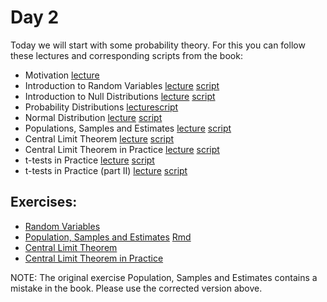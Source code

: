 # Day 2

Today we will start with some probability theory.
For this you can follow these lectures and corresponding scripts from the book:

- Motivation [lecture](https://www.youtube.com/watch?v=6nvhFgmrvLE)
- Introduction to Random Variables [lecture](https://www.youtube.com/watch?v=AxJf1nXrW8U) [script](http://genomicsclass.github.io/book/pages/random_variables.html)
- Introduction to Null Distributions [lecture](https://www.youtube.com/watch?v=G5ZjYy1vS8k) [script](http://genomicsclass.github.io/book/pages/random_variables.html)
- Probability Distributions [lecture](https://www.youtube.com/watch?v=govBS0uJ9GA)[script](http://genomicsclass.github.io/book/pages/random_variables.html)
- Normal Distribution [lecture](https://www.youtube.com/watch?v=fwaxgik7aj4) [script](http://genomicsclass.github.io/book/pages/random_variables.html)
- Populations, Samples and Estimates [lecture](https://www.youtube.com/watch?v=99WNX608k0Y) [script](http://genomicsclass.github.io/book/pages/random_variables.html)
- Central Limit Theorem [lecture](https://www.youtube.com/watch?v=aYA8ZG-ltqQ) [script](http://genomicsclass.github.io/book/pages/clt_and_t-distribution.html)
- Central Limit Theorem in Practice [lecture](https://www.youtube.com/watch?v=QOeoxOgYpzU) [script](http://genomicsclass.github.io/book/pages/clt_in_practice.html)
- t-tests in Practice [lecture](https://www.youtube.com/watch?v=KEMJIG2gOv4) [script](http://genomicsclass.github.io/book/pages/t-tests_in_practice.html)
- t-tests in Practice (part II) [lecture](https://www.youtube.com/watch?v=IzFDBnbhDbA) [script](http://genomicsclass.github.io/book/pages/t-tests_in_practice.html)


## Exercises:

- [Random Variables](http://genomicsclass.github.io/book/pages/random_variables_exercises.html)
- [Population, Samples and Estimates](ex_d2_pop_samp_est.html)  [Rmd](ex_d2_pop_samp_est.Rmd)
-  [Central Limit Theorem](http://genomicsclass.github.io/book/pages/clt_and_t-distribution_exercises.html)
- [Central Limit Theorem in Practice](http://genomicsclass.github.io/book/pages/clt_in_practice_exercises.html)


NOTE: The original exercise Population, Samples and Estimates contains a mistake in the book. Please use the corrected version above.

